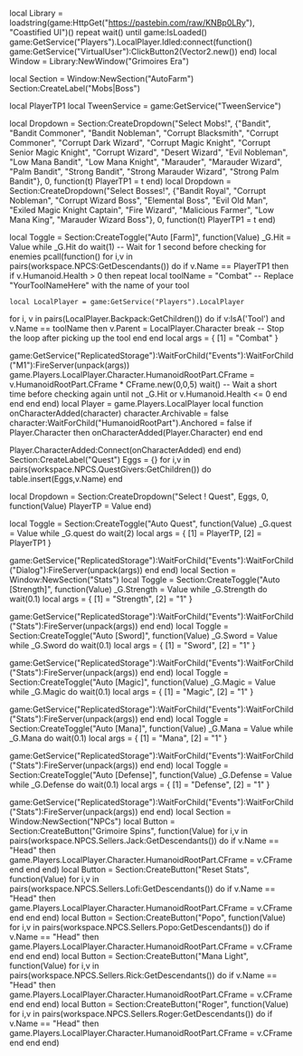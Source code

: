 local Library = loadstring(game:HttpGet("https://pastebin.com/raw/KNBp0LRy"), "Coastified UI")()
repeat wait() until game:IsLoaded()
game:GetService("Players").LocalPlayer.Idled:connect(function()
game:GetService("VirtualUser"):ClickButton2(Vector2.new())
end)
local Window = Library:NewWindow("Grimoires Era")

local Section = Window:NewSection("AutoFarm")
Section:CreateLabel("Mobs|Boss")

local PlayerTP1
local TweenService = game:GetService("TweenService")

local Dropdown = Section:CreateDropdown("Select Mobs!", {"Bandit", "Bandit Commoner", "Bandit Nobleman", "Corrupt Blacksmith", "Corrupt Commoner", "Corrupt Dark Wizard", "Corrupt Magic Knight", "Corrupt Senior Magic Knight", "Corrupt Wizard", "Desert Wizard", "Evil Nobleman", "Low Mana Bandit", "Low Mana Knight", "Marauder", "Marauder Wizard", "Palm Bandit", "Strong Bandit", "Strong Marauder Wizard", "Strong Palm Bandit"}, 0, function(t)
    PlayerTP1 = t
end)
local Dropdown = Section:CreateDropdown("Select Bosses!", {"Bandit Royal", "Corrupt Nobleman", "Corrupt Wizard Boss", "Elemental Boss", "Evil Old Man", "Exiled Magic Knight Captain", "Fire Wizard", "Malicious Farmer", "Low Mana King", "Marauder Wizard Boss"}, 0, function(t)
    PlayerTP1 = t
end)

local Toggle = Section:CreateToggle("Auto [Farm]", function(Value)
_G.Hit = Value
while _G.Hit do
wait(1)  -- Wait for 1 second before checking for enemies
pcall(function()
for i,v in pairs(workspace.NPCS:GetDescendants()) do
if v.Name == PlayerTP1 then
if v.Humanoid.Health > 0 then
repeat
    local toolName = "Combat" -- Replace "YourToolNameHere" with the name of your tool
    
    local LocalPlayer = game:GetService("Players").LocalPlayer
for i, v in pairs(LocalPlayer.Backpack:GetChildren()) do
    if v:IsA('Tool') and v.Name == toolName then
        v.Parent = LocalPlayer.Character
        break -- Stop the loop after picking up the tool
    end
end
local args = {
    [1] = "Combat"
}

game:GetService("ReplicatedStorage"):WaitForChild("Events"):WaitForChild("M1"):FireServer(unpack(args))
game.Players.LocalPlayer.Character.HumanoidRootPart.CFrame = v.HumanoidRootPart.CFrame * CFrame.new(0,0,5)
wait()  -- Wait a short time before checking again
until not _G.Hit or v.Humanoid.Health <= 0
end
end
end
end)
local Player = game.Players.LocalPlayer
local function onCharacterAdded(character)
    character.Archivable = false
    character:WaitForChild("HumanoidRootPart").Anchored = false
    if Player.Character then
            onCharacterAdded(Player.Character)
    end
end
    
Player.CharacterAdded:Connect(onCharacterAdded)
end
end)
Section:CreateLabel("Quest")
Eggs = {}
for i,v in pairs(workspace.NPCS.QuestGivers:GetChildren()) do
    table.insert(Eggs,v.Name) 
end

local Dropdown = Section:CreateDropdown("Select ! Quest", Eggs, 0, function(Value)
  PlayerTP = Value
end)

local Toggle = Section:CreateToggle("Auto Quest", function(Value)
  _G.quest = Value
while _G.quest do 
wait(2)
local args = {
    [1] = PlayerTP,
    [2] = PlayerTP1
}

game:GetService("ReplicatedStorage"):WaitForChild("Events"):WaitForChild("Dialog"):FireServer(unpack(args))
end
end)
local Section = Window:NewSection("Stats")
local Toggle = Section:CreateToggle("Auto [Strength]", function(Value)
_G.Strength = Value
while _G.Strength do
wait(0.1)
local args = {
    [1] = "Strength",
    [2] = "1"
}

game:GetService("ReplicatedStorage"):WaitForChild("Events"):WaitForChild("Stats"):FireServer(unpack(args))
    end
end)
local Toggle = Section:CreateToggle("Auto [Sword]", function(Value)
_G.Sword = Value
while _G.Sword do
wait(0.1)
local args = {
    [1] = "Sword",
    [2] = "1"
}

game:GetService("ReplicatedStorage"):WaitForChild("Events"):WaitForChild("Stats"):FireServer(unpack(args))
    end
end)
local Toggle = Section:CreateToggle("Auto [Magic]", function(Value)
_G.Magic = Value
while _G.Magic do
wait(0.1)
local args = {
    [1] = "Magic",
    [2] = "1"
}

game:GetService("ReplicatedStorage"):WaitForChild("Events"):WaitForChild("Stats"):FireServer(unpack(args))
    end
end)
local Toggle = Section:CreateToggle("Auto [Mana]", function(Value)
_G.Mana = Value
while _G.Mana do
wait(0.1)
local args = {
    [1] = "Mana",
    [2] = "1"
}

game:GetService("ReplicatedStorage"):WaitForChild("Events"):WaitForChild("Stats"):FireServer(unpack(args))
    end
end)
local Toggle = Section:CreateToggle("Auto [Defense]", function(Value)
_G.Defense = Value
while _G.Defense do
wait(0.1)
local args = {
    [1] = "Defense",
    [2] = "1"
}

game:GetService("ReplicatedStorage"):WaitForChild("Events"):WaitForChild("Stats"):FireServer(unpack(args))
    end
end)
local Section = Window:NewSection("NPCs")
local Button = Section:CreateButton("Grimoire Spins", function(Value)
for i,v in pairs(workspace.NPCS.Sellers.Jack:GetDescendants()) do
if v.Name == "Head" then
game.Players.LocalPlayer.Character.HumanoidRootPart.CFrame = v.CFrame
end
end
end)
local Button = Section:CreateButton("Reset Stats", function(Value)
for i,v in pairs(workspace.NPCS.Sellers.Lofi:GetDescendants()) do
if v.Name == "Head" then
game.Players.LocalPlayer.Character.HumanoidRootPart.CFrame = v.CFrame
end
end
end)
local Button = Section:CreateButton("Popo", function(Value)
for i,v in pairs(workspace.NPCS.Sellers.Popo:GetDescendants()) do
if v.Name == "Head" then
game.Players.LocalPlayer.Character.HumanoidRootPart.CFrame = v.CFrame
end
end
end)
local Button = Section:CreateButton("Mana Light", function(Value)
for i,v in pairs(workspace.NPCS.Sellers.Rick:GetDescendants()) do
if v.Name == "Head" then
game.Players.LocalPlayer.Character.HumanoidRootPart.CFrame = v.CFrame
end
end
end)
local Button = Section:CreateButton("Roger", function(Value)
for i,v in pairs(workspace.NPCS.Sellers.Roger:GetDescendants()) do
if v.Name == "Head" then
game.Players.LocalPlayer.Character.HumanoidRootPart.CFrame = v.CFrame
end
end
end)
